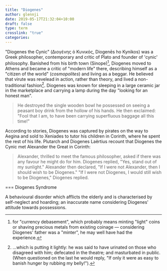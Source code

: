 ```yaml
---
title: "Diogenes"
author: glennji
date: 2019-05-17T21:32:04+10:00
draft: false
type: term
crosslink: "true"
categories:
---
```

"Diogenes the Cynic" (Διογένης ὁ Κυνικός, Diogenēs ho Kynikos) was a Greek philosopher, contemporary and critic of Plato and founder of 'cynic' philosophy. Banished from his birth town (Sinope)[^1], Diogenes moved to Athens and became a critic of "modern life" there, describing himself as a "citizen of the world" (_cosmopolites_) and living as a beggar. He believed that virute was revelead in action, rather than theory, and lived a non-traditional fashion[^2]. Diogenes was known for sleeping in a large ceramic jar in the marketplace and carrying a lamp during the day "looking for an honest man".

> He destroyed the single wooden bowl he possessed on seeing a peasant boy drink from the hollow of his hands. He then exclaimed: "Fool that I am, to have been carrying superfluous baggage all this time!"

According to stories, Diogenes was captured by pirates on the way to Aegina and sold to Xeniades to tutor his children in Corinth, where he spent the rest of his life. Plutarch and Diogenes Laërtius recount that Diogenes the Cynic met Alexander the Great in Corinth:

> Alexander, thrilled to meet the famous philosopher, asked if there was any favour he might do for him. Diogenes replied, "Yes, stand out of my sunlight." Alexander then declared, "If I were not Alexander, then I should wish to be Diogenes." "If I were not Diogenes, I would still wish to be Diogenes," Diogenes replied.

=== Diogenes Syndrome

A behavioural disorder which afflicts the elderly and is characterised by self-neglect and hoarding; an inaccurate name considering Diogenes' attitude towards possessions.

[^1]: for "currency debasement", which probably means minting "light" coins or shaving precious metals from existing coinage — considering Diogenes' father was a "minter", he may well have had the experience.

[^2]: ...which is putting it lightly: he was said to have urinated on those who disagreed with him; defecated in the theatre; and masturbated in public. (When questioned on the last he would reply, "If only it were as easy to banish hunger by rubbing my belly!").
